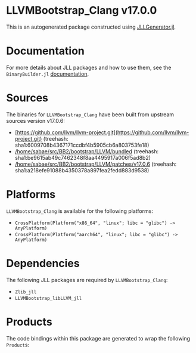 # LLVMBootstrap_Clang v17.0.0
This is an autogenerated package constructed using [JLLGenerator.jl](https://github.com/JuliaPackaging/BinaryBuilder2.jl/tree/main/JLLGenerator.jl).

# Documentation
For more details about JLL packages and how to use them, see the `BinaryBuilder.jl` [documentation](https://docs.binarybuilder.org/stable/jll/).

# Sources
The binaries for `LLVMBootstrap_Clang` have been built from upstream sources version v17.0.6:

 - [https://github.com/llvm/llvm-project.git](https://github.com/llvm/llvm-project.git) (treehash: sha1:6009708b4367171ccdbf4b5905cb6a803753fe18)
 - [/home/sabae/src/BB2/bootstrap/LLVM/bundled](/home/sabae/src/BB2/bootstrap/LLVM/bundled) (treehash: sha1:be9615ab49c7462348f8aa4495917a006f5ad8b2)
 - [/home/sabae/src/BB2/bootstrap/LLVM/patches/v17.0.6](/home/sabae/src/BB2/bootstrap/LLVM/patches/v17.0.6) (treehash: sha1:a218efe91088b4350378a897fea2fedd883d9538)
# Platforms

`LLVMBootstrap_Clang` is available for the following platforms:

 - `CrossPlatform(Platform("x86_64", "linux"; libc = "glibc") -> AnyPlatform)`
 - `CrossPlatform(Platform("aarch64", "linux"; libc = "glibc") -> AnyPlatform)`
# Dependencies
The following JLL packages are required by `LLVMBootstrap_Clang`:

 - `Zlib_jll`
 - `LLVMBootstrap_libLLVM_jll`
# Products

The code bindings within this package are generated to wrap the following `Product`s:
<TODO>

